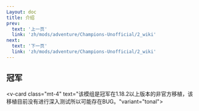 ```yaml
---
Layout: doc
title: 介绍
prev:
  text: '上一页'
  link: 'zh/mods/adventure/Champions-Unofficial/2_wiki'
next:
  text: '下一页'
  link: 'zh/mods/adventure/Champions-Unofficial/2_wiki'
---
```


## 冠军

<v-card class="mt-4" text="该模组是冠军在1.18.2以上版本的非官方移植，该移植目前没有进行深入测试所以可能存在BUG。"variant="tonal"></v-card>

<div class="mt-8">
  <Carousel :images="carouselImages" />
</div>

<script setup>
import Carousel from '../../../../components/carousel.vue'

const carouselImages = [
  { src: "https://docs.mihono.cn/mods/adventure/champions-unofficial/1.png", alt: "Champions Unofficial 1" },
  { src: "https://docs.mihono.cn/mods/adventure/champions-unofficial/2.png", alt: "Champions Unofficial 2" },
]
</script>